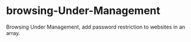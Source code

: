 # browsing-Under-Management
Browsing Under Management, add password restriction to websites in an array.
